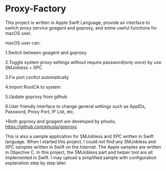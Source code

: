 # Proxy-Factory
This project is written in Apple Swift Language, provide an interface to switch proxy service goagent and goproxy, and some useful functions for macOS user. 

macOS user can:

1.Switch between goagent and goproxy

2.Toggle system proxy settings without require password(only once) by use SMJobless + XPC

3.Fix port confict automatically

4.Import RootCA to system

5.Update goproxy from github

6.User friendly interface to change general settings such as AppIDs, Password, Proxy Port, IP List, etc. 

*Both goproxy and goagent are developed by phuslu, https://github.com/phuslu/goproxy.

This is also a sample application for SMJobless and XPC written in Swift language. When I started this project, I could not find any SMJobless and XPC samples written in Swift on the Internet. The Apple samples are written in Objective C. In this project, the SMJobless part and helper tool are all implemented in Swift. I may upload a simplified sample with configuration explanation step by step later.
